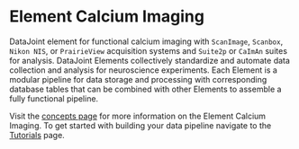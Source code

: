 # Element Calcium Imaging

DataJoint element for functional calcium imaging with `ScanImage`, `Scanbox`,
`Nikon NIS`, or `PrairieView` acquisition systems and `Suite2p` or `CaImAn` suites
for analysis. DataJoint Elements collectively standardize and automate data collection
and analysis for neuroscience experiments. Each Element is a modular pipeline for data
storage and processing with corresponding database tables that can be combined with
other Elements to assemble a fully functional pipeline.

Visit the [concepts page](./concepts.md) for more information on the Element Calcium Imaging.
To get started with building your data pipeline navigate to the [Tutorials](./tutorials.md) page.
